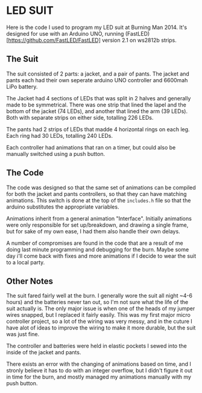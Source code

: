 LED SUIT
========

Here is the code I used to program my LED suit at Burning Man 2014. It's designed for use with an Arduino UNO, running (FastLED)[https://github.com/FastLED/FastLED] version 2.1 on ws2812b strips.

The Suit
--------
The suit consisted of 2 parts: a jacket, and a pair of pants. The jacket and pants each had their own seperate arduino UNO controller and 6600mah LiPo battery.

The Jacket had 4 sections of LEDs that was split in 2 halves and generally made to be symmetrical. There was one strip that lined the lapel and the bottom of the jacket (74 LEDs), and another that lined the arm (39 LEDs). Both with separate strips on either side, totalling 226 LEDs.


The pants had 2 strips of LEDs that madde 4 horizontal rings on each leg. Each ring had 30 LEDs, totalling 240 LEDs.

Each controller had animations that ran on a timer, but could also be manually switched using a push button. 

The Code
--------

The code was designed so that the same set of animations can be compiled for both the jacket and pants controllers, so that they can have matching animations. This switch is done at the top of the `includes.h` file so that the arduino substitutes the appropriate variables.

Animations inherit from a general animation "Interface". Initially animations were only responsible for set up/breakdown, and drawing a single frame, but for sake of my own ease, I had them also handle their own delays.

A number of compromises are found in the code that are a result of me doing last minute programming and debugging for the burn. Maybe some day i'll come back with fixes and more animations if I decide to wear the suit to a local party.

Other Notes
-----------

The suit fared fairly well at the burn. I generally wore the suit all night ~4-6 hours) and the batteries never tan out, so I'm not sure what the life of the suit actually is. The only major issue is when one of the heads of my jumper wires snapped, but I replaced it fairly easily. This was my first major micro controller project, so a lot of the wiring was very messy, and in the cuture I have alot of ideas to improve the wiring to make it more durable, but the suit was just fine.

The controller and batteries were held in elastic pockets I sewed into the inside of the jacket and pants.

There exists an error with the changing of animations based on time, and I stronly believe it has to do with an integer overflow, but I didn't figure it out in time for the burn, and mostly managed my animations manually with my push button.

